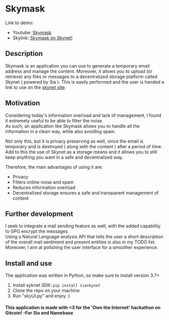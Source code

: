 # Skymask

Link to demo:
* Youtube: [Skymask](https://youtu.be/QeifhNZ95_U)
* Skylink: [Skymask on Skynet!](https://siasky.net/AABkmA-oiWNCpiZAcHIVPhPfYh2pJj5titWTK4BejXlwvw)

## Description

Skymask is an application you can use to generate a temporary email address and manage the content.
Moreover, it allows you to upload (or retrieve) any files or messages to a decentralized storage platform called Skynet ( powered by Sia ).
This is easily performed and the user is handed a link to use on the [skynet site](https://siasky.net).

## Motivation

Considering today's information overload and lack of management, I found it extremely useful to be able to filter the noise.  
As such, an application like Skymask allows you to handle all the information in a clean way, while also avoiding spam.  

Not only this, but it is privacy preserving as well, since the email is temporary and is destroyed ( along with the content ) after a period of time.  
Add to this the use of Skynet as a storage means and it allows you to still keep anything you want in a safe and decentralized way.

Therefore, the main advantages of using it are:
* Privacy
* Filters online noise and spam
* Reduces information overload
* Decentralized storage ensures a safe and transparent management of content

## Further development

I seek to integrate a mail sending feature as well, with the added capability to GPG encrypt the messages.  
Using a Natural Language analysis API that tells the user a short description of the overall mail sentiment and present entities is also in my TODO list.  
Moreover, I aim at polishing the user interface for a smoother experience.

## Install and use

The application was written in Python, so make sure to install version 3.7+

1. Install syknet SDK: `pip install siaskynet`
2. Clone the repo on your machine
3. Run "skyUI.py" and enjoy :)

#### This application is made with <3 for the 'Own the Internet' hackathon on Gitcoin! -For Sia and Namebase
